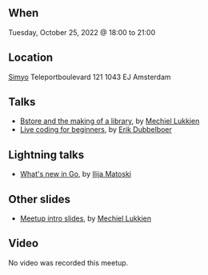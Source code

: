 When
----
Tuesday, October 25, 2022 @ 18:00 to 21:00

Location
--------
[Simyo](https://www.simyo.nl/)
Teleportboulevard 121
1043 EJ Amsterdam

Talks
-----
- [Bstore and the making of a library](bstore.slide), by [Mechiel Lukkien](https://github.com/mjl-)
- [Live coding for beginners](live/), by [Erik Dubbelboer](https://github.com/erikdubbelboer)


Lightning talks
--------------
- [What's new in Go](whats-new-in-go-2022-oct.pdf), by [Ilija Matoski](https://github.com/ilijamt)

Other slides
------------
* [Meetup intro slides](intro-slides.pdf), by [Mechiel Lukkien](https://github.com/mjl-)

Video
-----

No video was recorded this meetup.
